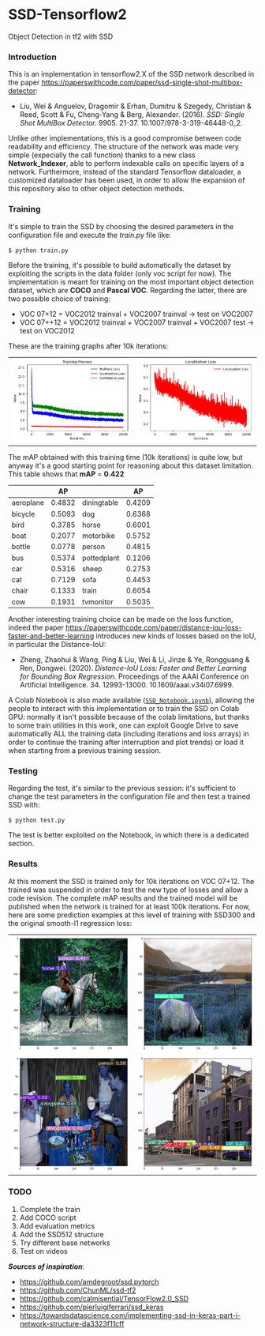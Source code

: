 # SSD-Tensorflow2
Object Detection in tf2 with SSD

### Introduction

This is an implementation in tensorflow2.X of the SSD network described in the paper https://paperswithcode.com/paper/ssd-single-shot-multibox-detector:

* Liu, Wei & Anguelov, Dragomir & Erhan, Dumitru & Szegedy, Christian & Reed, Scott & Fu, Cheng-Yang & Berg, Alexander. (2016). *SSD: Single Shot MultiBox Detector.* 9905. 21-37. 10.1007/978-3-319-46448-0_2.

Unlike other implementations, this is a good compromise between code readability and efficiency. The structure of the network was made very simple (expecially the call function) thanks to a new class **Network_Indexer**, able to perform indexable calls on specific layers of a network. Furthermore, instead of the standard Tensorflow dataloader, a customized dataloader has been used, in order to allow the expansion of this repository also to other object detection methods.

### Training

It's simple to train the SSD by choosing the desired parameters in the configuration file and execute the *train.py* file like:
```
$ python train.py
```
Before the training, it's possible to build automatically the dataset by exploiting the scripts in the data folder (only voc script for now). The implementation is meant for training on the most important object detection dataset, which are **COCO** and **Pascal VOC**. Regarding the latter, there are two possible choice of training:
* VOC 07+12 = VOC2012 trainval + VOC2007 trainval -> test on VOC2007
* VOC 07++12 = VOC2012 trainval + VOC2007 trainval + VOC2007 test -> test on VOC2012

These are the training graphs after 10k iterations:

| | |
|---|---|
| ![img01](graphs/losses_10k.png) | ![img02](graphs/loc_loss_10k.png) |

The mAP obtained with this training time (10k iterations) is quite low, but anyway it's a good starting point for reasoning about this dataset limitation. This table shows that **mAP** = **0.422**

|             |    AP    |              |    AP    |
|-------------|----------| -------------|----------|
|aeroplane    |  0.4832  | diningtable  |  0.4209  |
|bicycle      |  0.5093  | dog          |  0.6368  |
|bird         |  0.3785  | horse        |  0.6001  |
|boat         |  0.2077  | motorbike    |  0.5752  |
|bottle       |  0.0778  | person       |  0.4815  |
|bus          |  0.5374  | pottedplant  |  0.1206  |
|car          |  0.5316  | sheep        |  0.2753  |
|cat          |  0.7129  | sofa         |  0.4453  |
|chair        |  0.1333  | train        |  0.6054  |
|cow          |  0.1931  | tvmonitor    |  0.5035  |

Another interesting training choice can be made on the loss function, indeed the paper https://paperswithcode.com/paper/distance-iou-loss-faster-and-better-learning introduces new kinds of losses based on the IoU, in particular the Distance-IoU:

* Zheng, Zhaohui & Wang, Ping & Liu, Wei & Li, Jinze & Ye, Rongguang & Ren, Dongwei. (2020). *Distance-IoU Loss: Faster and Better Learning for Bounding Box Regression.* Proceedings of the AAAI Conference on Artificial Intelligence. 34. 12993-13000. 10.1609/aaai.v34i07.6999. 

A Colab Notebook is also made available ([`SSD_Notebook.ipynb`](notebooks/SSD_Notebook.ipynb)), allowing the people to interact with this implementation or to train the SSD on Colab GPU: normally it isn't possible because of the colab limitations, but thanks to some train utilities in this work, one can exploit Google Drive to save automatically ALL the training data (including iterations and loss arrays) in order to continue the training after interruption and plot trends) or load it when starting from a previous training session.

### Testing

Regarding the test, it's similar to the previous session: it's sufficient to change the test parameters in the configuration file and then test a trained SSD with:
```
$ python test.py
```
The test is better exploited on the Notebook, in which there is a dedicated section.

### Results

At this moment the SSD is trained only for 10k iterations on VOC 07+12. The trained was suspended in order to test the new type of losses and allow a code revision. The complete mAP results and the trained model will be published when the network is trained for at least 100k iterations. For now, here are some prediction examples at this level of training with SSD300 and the original smooth-l1 regression loss:

| | |
|---|---|
| ![img01](./examples/1.png) | ![img02](./examples/3.png) |
| ![img03](./examples/4.png) | ![img04](./examples/6.png) |

### TODO

1. Complete the train
2. Add COCO script
3. Add evaluation metrics
4. Add the SSD512 structure
5. Try different base networks
6. Test on videos

  
  
***Sources of inspiration***:
- https://github.com/amdegroot/ssd.pytorch
- https://github.com/ChunML/ssd-tf2
- https://github.com/calmisential/TensorFlow2.0_SSD
- https://github.com/pierluigiferrari/ssd_keras
- https://towardsdatascience.com/implementing-ssd-in-keras-part-i-network-structure-da3323f11cff
